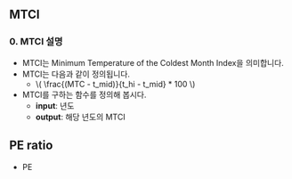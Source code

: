 ## MTCI
### 0. MTCI 설명
- MTCI는 Minimum Temperature of the Coldest Month Index을 의미합니다.
- MTCI는 다음과 같이 정의됩니다.
    - \\( \frac{(MTC - t_mid)}{t_hi - t_mid} * 100 \\)
- MTCI를 구하는 함수를 정의해 봅시다.
    - **input**: 년도
    - **output**: 해당 년도의 MTCI

## PE ratio
- PE